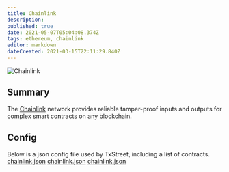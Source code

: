 ```yaml
---
title: Chainlink
description:
published: true
date: 2021-05-07T05:04:08.374Z
tags: ethereum, chainlink
editor: markdown
dateCreated: 2021-03-15T22:11:29.840Z
---
```


![Chainlink](https://txstreet.com/static/img/singles/house_logos/chainlink.png)

## Summary

The <a href="https://chain.link/" target="_blank">Chainlink</a> network provides reliable tamper-proof inputs and outputs for complex smart contracts on any blockchain.

## Config

Below is a json config file used by TxStreet, including a list of contracts. [chainlink.json](/ethereum/houses/chainlink.json) [chainlink.json](/ethereum/houses/chainlink.json) [chainlink.json](/ethereum/houses/chainlink.json)